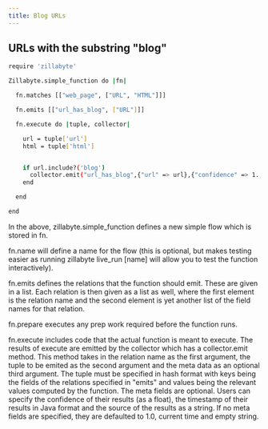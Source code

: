 ```yaml
---
title: Blog URLs
---
```

## URLs with the substring "blog"

``` bash
require 'zillabyte'

Zillabyte.simple_function do |fn| 

  fn.matches [["web_page", ["URL", "HTML"]]] 

  fn.emits [["url_has_blog", ["URL"]]] 

  fn.execute do |tuple, collector| 

    url = tuple['url'] 
    html = tuple['html'] 


    if url.include?('blog') 
      collector.emit("url_has_blog",{"url" => url},{"confidence" => 1., "since" => Time.now.to_java, "source" => "") 
    end 

  end 

end
```


In the above, zillabyte.simple_function defines a new simple flow which is stored in fn. 

fn.name will define a name for the flow (this is optional, but makes testing easier as running zillabyte live_run [name] will allow you to test the function interactively). 

fn.emits defines the relations that the function should emit. These are given in a list. Each relation is then given as a list as well, where the first element is the relation name and the second element is yet another list of the field names for that relation. 

fn.prepare executes any prep work required before the function runs. 

fn.execute includes code that the actual function is meant to execute. The results of execute are emitted by the collector which has a collector.emit method. This method takes in the relation name as the first argument, the tuple to be emited as the second argument and the meta data as an optional third argument. The tuple must be specified in hash format with keys being the fields of the relations specified in "emits" and values being the relevant values computed by the function. The meta fields are optional. Users can specify the confidence of their results (as a float), the timestamp of their results in Java format and the source of the results as a string. If no meta fields are specified, they are defaulted to 1.0, current time and empty string.


[HTML5 Boilerplate]: http://html5boilerplate.com/
[SMACSS]: http://smacss.com/
